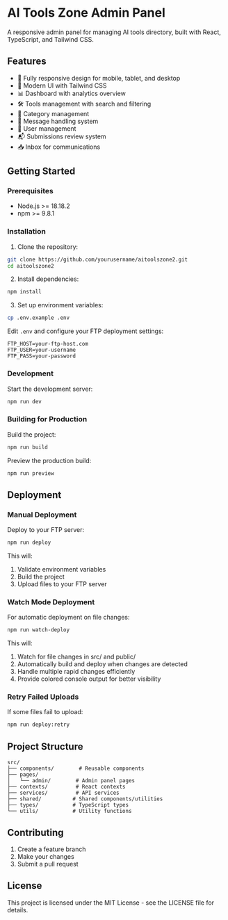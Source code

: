 # AI Tools Zone Admin Panel

A responsive admin panel for managing AI tools directory, built with React, TypeScript, and Tailwind CSS.

## Features

- 📱 Fully responsive design for mobile, tablet, and desktop
- 🎨 Modern UI with Tailwind CSS
- 📊 Dashboard with analytics overview
- 🛠️ Tools management with search and filtering
- 📝 Category management
- 📨 Message handling system
- 👥 User management
- 📬 Submissions review system
- 📥 Inbox for communications

## Getting Started

### Prerequisites

- Node.js >= 18.18.2
- npm >= 9.8.1

### Installation

1. Clone the repository:
```bash
git clone https://github.com/yourusername/aitoolszone2.git
cd aitoolszone2
```

2. Install dependencies:
```bash
npm install
```

3. Set up environment variables:
```bash
cp .env.example .env
```
Edit `.env` and configure your FTP deployment settings:
```
FTP_HOST=your-ftp-host.com
FTP_USER=your-username
FTP_PASS=your-password
```

### Development

Start the development server:
```bash
npm run dev
```

### Building for Production

Build the project:
```bash
npm run build
```

Preview the production build:
```bash
npm run preview
```

## Deployment

### Manual Deployment

Deploy to your FTP server:
```bash
npm run deploy
```

This will:
1. Validate environment variables
2. Build the project
3. Upload files to your FTP server

### Watch Mode Deployment

For automatic deployment on file changes:
```bash
npm run watch-deploy
```

This will:
1. Watch for file changes in src/ and public/
2. Automatically build and deploy when changes are detected
3. Handle multiple rapid changes efficiently
4. Provide colored console output for better visibility

### Retry Failed Uploads

If some files fail to upload:
```bash
npm run deploy:retry
```

## Project Structure

```
src/
├── components/        # Reusable components
├── pages/
│   └── admin/        # Admin panel pages
├── contexts/         # React contexts
├── services/         # API services
├── shared/          # Shared components/utilities
├── types/           # TypeScript types
└── utils/           # Utility functions
```

## Contributing

1. Create a feature branch
2. Make your changes
3. Submit a pull request

## License

This project is licensed under the MIT License - see the LICENSE file for details.
